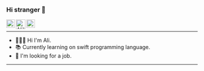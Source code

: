 ### Hi stranger 👋
<a href="https://www.instagram.com/alidemirtas7/">
  <img align="left" alt="Ali's Instagram" width="22px" src="https://cdn-icons-png.flaticon.com/512/87/87390.png" />
</a>

[<img align="left" alt="Ali's mail" width="25px" src="https://www.freepnglogos.com/uploads/email-logo-png-27.png"/>](mailto:alidemirtas7@gmail.com)

<a href="https://twitter.com/alidemirtas3">
  <img align="left" alt="Ali Demirtas | Twitter" width="22px" src="https://www.iconsdb.com/icons/preview/black/twitter-xxl.png" /></a>
<br/>
<hr>


- 🙋🏻‍♂️ Hi I'm Ali.
- 📚 Currently learning on swift programming language.
- 🔭 I'm looking for a job.
<hr>



<!--
**admrts/admrts** is a ✨ _special_ ✨ repository because its `README.md` (this file) appears on your GitHub profile.

Here are some ideas to get you started:

- 🔭 I’m currently working on ...
- 🌱 I’m currently learning ...
- 👯 I’m looking to collaborate on ...
- 🤔 I’m looking for help with ...
- 💬 Ask me about ...
- 📫 How to reach me: ...
- 😄 Pronouns: ...
- ⚡ Fun fact: ...
--!>
